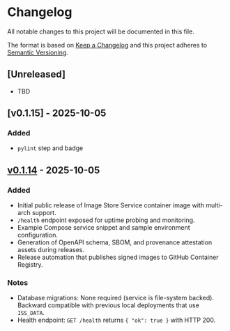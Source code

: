 # Changelog

All notable changes to this project will be documented in this file.

The format is based on [Keep a Changelog](https://keepachangelog.com/en/1.1.0/) and this project adheres to [Semantic Versioning](https://semver.org/spec/v2.0.0.html).

## [Unreleased]
- TBD

## [v0.1.15] - 2025-10-05
### Added
- `pylint` step and badge

## [v0.1.14] - 2025-10-05
### Added
- Initial public release of Image Store Service container image with multi-arch support.
- `/health` endpoint exposed for uptime probing and monitoring.
- Example Compose service snippet and sample environment configuration.
- Generation of OpenAPI schema, SBOM, and provenance attestation assets during releases.
- Release automation that publishes signed images to GitHub Container Registry.

### Notes
- Database migrations: None required (service is file-system backed). Backward compatible with previous local deployments that use `ISS_DATA`.
- Health endpoint: `GET /health` returns `{ "ok": true }` with HTTP 200.

[v0.1.14]: https://github.com/VitalyVorobyev/image_store_service/releases/tag/v0.1.14
